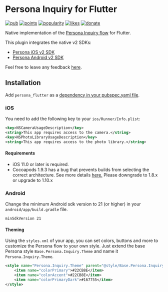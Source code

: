 # Persona Inquiry for Flutter

[![pub](https://img.shields.io/pub/v/persona_flutter.svg)](https://pub.dev/packages/persona_flutter)
[![points](https://badges.bar/persona_flutter/pub%20points)](https://pub.dev/packages/persona_flutter)
[![popularity](https://badges.bar/persona_flutter/popularity)](https://pub.dev/packages/persona_flutter)
[![likes](https://badges.bar/persona_flutter/likes)](https://pub.dev/packages/persona_flutter)
[![donate](https://img.shields.io/badge/Buy%20me%20a%20beer-orange.svg)](https://www.buymeacoffee.com/jpereira)

Native implementation of the [Persona Inquiry flow](https://docs.withpersona.com/docs) for Flutter.

This plugin integrates the native v2 SDKs:

- [Persona iOS v2 SDK](https://sdk.withpersona.com/ios/v2/docs/index.html)
- [Persona Android v2 SDK](https://sdk.withpersona.com/android/v2/docs/index.html)

Feel free to leave any feedback [here](https://github.com/jorgefspereira/persona_flutter/issues).

## Installation

Add `persona_flutter` as a [dependency in your pubspec.yaml file](https://flutter.io/platform-plugins/).

### iOS

You need to add the following key to your `ios/Runner/Info.plist`:

```xml
<key>NSCameraUsageDescription</key>
<string>This app requires access to the camera.</string>
<key>NSPhotoLibraryUsageDescription</key>
<string>This app requires access to the photo library.</string>
```

#### Requirements

- iOS 11.0 or later is required.
- Cocoapods 1.9.3 has a bug that prevents builds from selecting the correct architecture. See more details [here.](https://github.com/CocoaPods/CocoaPods/pull/9790) Please downgrade to 1.8.x or upgrade to 1.10.x

### Android

Change the minimum Android sdk version to 21 (or higher) in your `android/app/build.gradle` file.

```
minSdkVersion 21
```

#### Theming

Using the `styles.xml` of your app, you can set colors, buttons and more to customize the Persona flow to your own style. Just extend the base Persona style `Base.Persona.Inquiry.Theme` and name it `Persona.Inquiry.Theme`.

```xml
<style name="Persona.Inquiry.Theme" parent="@style/Base.Persona.Inquiry.Theme">
    <item name="colorPrimary">#22CB8E</item>
    <item name="colorAccent">#22CB8E</item>
    <item name="colorPrimaryDark">#167755</item>
</style>
```